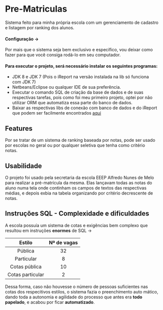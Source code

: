 # Pre-Matriculas
Sistema feito para minha própria escola com um gerenciamento de cadastro e listagem por ranking dos alunos.

#### Configuração -> 
Por mais que o sistema seja bem exclusivo e específico, vou deixar como fazer para que você consiga rodá-lo em seu computador. 

#### Para executar o projeto, será necessário instalar os seguintes programas:
- JDK 8 e JDK 7 (Pois o iReport na versão instalada na lib só funciona com JDK 7)
- Netbeans/Eclipse ou qualquer IDE de sua preferência.
- Executar o comando SQL de criação da base de dados e de suas respectivas tarefas, pois como foi meu primeiro projeto, optei por não 
utilizar ORM que automatiza essa parte do banco de dados.
- Baixar as respectivas libs de conexão com banco de dados e do iReport que podem ser facilmente encontrados [aqui](https://mvnrepository.com)

## Features 
Por se tratar de um sistema de ranking baseada por notas, pode ser usado por escolas no geral ou por qualquer seletiva que tenha como
critério notas.

## Usabilidade 
O projeto foi usado pela secretaria da escola EEEP Alfredo Nunes de Melo para realizar a pré-matrícula da mesma. Elas lançavam todas as 
notas do aluno numa tela onde continham os campos de textos das respectivas médias, e depois exbia na tabela organizando por critério 
decrescente de notas.

## Instruções SQL - Complexidade e dificuldades
A escola possuía um sistema de cotas e exigências bem complexo que resultou em instruções **enormes** de SQL -> 

|      Estilo      | Nª de vagas | 
|:----------------:|:-----------:|  
|      Pública     |      32     |
|    Particular    |      8      |
|   Cotas pública  |      10     |
| Cotas particular |      2      |

 Dessa forma, caso não houvesse o número de pessoas suficientes nas cotas dos respecitivos estilos, o sistema fazia o preenchimento auto
mático, dando toda a autonomia e agilidade do processo que antes era **todo papelado**, e acabou por ficar **automatizado**.

